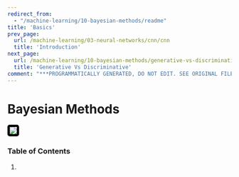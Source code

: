 ```yaml
---
redirect_from:
  - "/machine-learning/10-bayesian-methods/readme"
title: 'Basics'
prev_page:
  url: /machine-learning/03-neural-networks/cnn/cnn
  title: 'Introduction'
next_page:
  url: /machine-learning/10-bayesian-methods/generative-vs-discriminative
  title: 'Generative Vs Discriminative'
comment: "***PROGRAMMATICALLY GENERATED, DO NOT EDIT. SEE ORIGINAL FILES IN /content***"
---
```

# Bayesian Methods

<img src='http://blog.stata.com/wp-content/uploads/2016/11/video2.gif' style='border: 5px solid black; border-radius: 5px;'/>

### Table of Contents

1. 